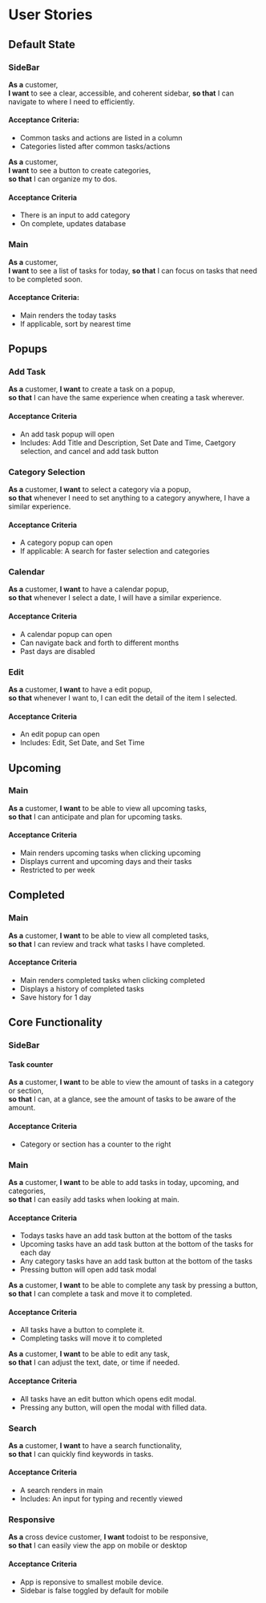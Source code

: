 # User Stories

## Default State

### SideBar

**As a** customer,  
**I want** to see a clear, accessible, and coherent sidebar,
**so that** I can navigate to where I need to efficiently.

#### **Acceptance Criteria**:

- Common tasks and actions are listed in a column
- Categories listed after common tasks/actions

**As a** customer,  
**I want** to see a button to create categories,  
**so that** I can organize my to dos.

#### **Acceptance Criteria**

- There is an input to add category
- On complete, updates database

### Main

**As a** customer,  
**I want** to see a list of tasks for today,
**so that** I can focus on tasks that need to be completed soon.

#### **Acceptance Criteria**:

- Main renders the today tasks
- If applicable, sort by nearest time

## Popups

### Add Task

**As a** customer,
**I want** to create a task on a popup,  
**so that** I can have the same experience when creating a task wherever.

#### **Acceptance Criteria**

- An add task popup will open
- Includes: Add Title and Description, Set Date and Time, Caetgory selection, and cancel and add task button

### Category Selection

**As a** customer,
**I want** to select a category via a popup,  
**so that** whenever I need to set anything to a category anywhere, I have a similar experience.

#### **Acceptance Criteria**

- A category popup can open
- If applicable: A search for faster selection and categories

### Calendar

**As a** customer,
**I want** to have a calendar popup,  
**so that** whenever I select a date, I will have a similar experience.

#### **Acceptance Criteria**

- A calendar popup can open
- Can navigate back and forth to different months
- Past days are disabled

### Edit

**As a** customer,
**I want** to have a edit popup,  
**so that** whenever I want to, I can edit the detail of the item I selected.

#### **Acceptance Criteria**

- An edit popup can open
- Includes: Edit, Set Date, and Set Time

## Upcoming

### Main

**As a** customer,
**I want** to be able to view all upcoming tasks,  
**so that** I can anticipate and plan for upcoming tasks.

#### **Acceptance Criteria**

- Main renders upcoming tasks when clicking upcoming
- Displays current and upcoming days and their tasks
- Restricted to per week

## Completed

### Main

**As a** customer,
**I want** to be able to view all completed tasks,  
**so that** I can review and track what tasks I have completed.

#### **Acceptance Criteria**

- Main renders completed tasks when clicking completed
- Displays a history of completed tasks
- Save history for 1 day

## Core Functionality

### SideBar

#### Task counter

**As a** customer,
**I want** to be able to view the amount of tasks in a category or section,  
**so that** I can, at a glance, see the amount of tasks to be aware of the amount.

#### **Acceptance Criteria**

- Category or section has a counter to the right

### Main

**As a** customer,
**I want** to be able to add tasks in today, upcoming, and categories,  
**so that** I can easily add tasks when looking at main.

#### **Acceptance Criteria**

- Todays tasks have an add task button at the bottom of the tasks
- Upcoming tasks have an add task button at the bottom of the tasks for each day
- Any category tasks have an add task button at the bottom of the tasks
- Pressing button will open add task modal

**As a** customer,
**I want** to be able to complete any task by pressing a button,  
**so that** I can complete a task and move it to completed.

#### **Acceptance Criteria**

- All tasks have a button to complete it.
- Completing tasks will move it to completed

**As a** customer,
**I want** to be able to edit any task,  
**so that** I can adjust the text, date, or time if needed.

#### **Acceptance Criteria**

- All tasks have an edit button which opens edit modal.
- Pressing any button, will open the modal with filled data.

### Search

**As a** customer,
**I want** to have a search functionality,  
**so that** I can quickly find keywords in tasks.

#### **Acceptance Criteria**

- A search renders in main
- Includes: An input for typing and recently viewed

### Responsive

**As a** cross device customer,
**I want** todoist to be responsive,  
**so that** I can easily view the app on mobile or desktop

#### **Acceptance Criteria**

- App is reponsive to smallest mobile device.
- Sidebar is false toggled by default for mobile
